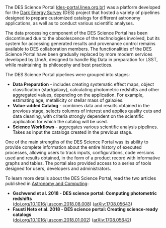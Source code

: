The DES Science Portal ([des-portal.linea.org.br](https://des-portal.linea.org.br/)) was a platform developed for the [Dark Energy Survey](https://www.darkenergysurvey.org/) (DES) project that hosted a variety of pipelines designed to prepare customized catalogs for different astronomy applications, as well as to conduct various scientific analyses.

The data processing component of the DES Science Portal has been discontinued due to the obsolescence of the technologies involved, but its system for accessing generated results and provenance control remains available to DES collaboration members. The functionalities of the DES Science Portal have been gradually replaced by more modern services developed by LIneA, designed to handle Big Data in preparation for LSST, while maintaining its philosophy and best practices.

The DES Science Portal pipelines were grouped into stages:

* **Data Preparation** - includes creating systematic effect maps, object classification (star/galaxy), calculating photometric redshifts and other aggregated values, depending on the application. For example, estimating age, metallicity or stellar mass of galaxies.
* **Value-added Catalog** - combines data and results obtained in the previous stage, selects columns of interest and applies quality cuts and data cleaning, with criteria strongly dependent on the scientific application for which the catalog will be used.
* **Science Workflows** - aggregates various scientific analysis pipelines. Takes as input the catalogs created in the previous stage.

One of the main strengths of the DES Science Portal was its ability to provide complete information about the entire history of executed processes, allowing users to track inputs, configurations, code versions used and results obtained, in the form of a product record with informative graphs and tables. The portal also provided access to a series of tools designed for users, developers and administrators.

To learn more details about the DES Science Portal, read the two articles published in [Astronomy and Computing](https://www.sciencedirect.com/journal/astronomy-and-computing):

* **Gschwend et al. 2018 - DES science portal: Computing photometric redshifts**  
([doi.org/10.1016/j.ascom.2018.08.008](https://doi.org/10.1016/j.ascom.2018.08.008)) ([arXiv:1708.05643](https://arxiv.org/abs/1708.05643))  
* **Fausti Neto et al. 2018 - DES science portal: Creating science-ready catalogs**  
([doi.org/10.1016/j.ascom.2018.01.002](https://doi.org/10.1016/j.ascom.2018.01.002)) ([arXiv:1708.05642](https://arxiv.org/abs/1708.05642))
